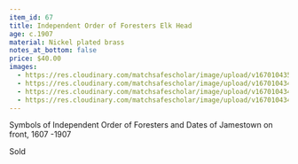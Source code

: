 ```yaml
---
item_id: 67
title: Independent Order of Foresters Elk Head
age: c.1907
material: Nickel plated brass
notes_at_bottom: false
price: $40.00
images:
  - https://res.cloudinary.com/matchsafescholar/image/upload/v1670104350/Foresters4.jpg
  - https://res.cloudinary.com/matchsafescholar/image/upload/v1670104349/Foresters1.jpg
  - https://res.cloudinary.com/matchsafescholar/image/upload/v1670104348/Foresters2.jpg
  - https://res.cloudinary.com/matchsafescholar/image/upload/v1670104347/Foresters3.jpg
---
```

Symbols of Independent Order of Foresters and Dates of Jamestown on front, 1607 -1907

Sold